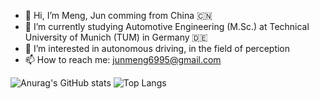 - 👋 Hi, I’m Meng, Jun comming from China 🇨🇳
- 🌱 I’m currently studying Automotive Engineering (M.Sc.) at Technical University of Munich (TUM) in Germany 🇩🇪
- 👀 I’m interested in autonomous driving, in the field of perception
- 📫 How to reach me: junmeng6995@gmail.com

![Anurag's GitHub stats](https://github-readme-stats.vercel.app/api?username=junmeng6025&show_icons=true&hide=prs)
![Top Langs](https://github-readme-stats.vercel.app/api/top-langs/?username=junmeng6025&layout=compact&hide=jupyter%20notebook)

<!---
junmeng6025/junmeng6025 is a ✨ special ✨ repository because its `README.md` (this file) appears on your GitHub profile.
You can click the Preview link to take a look at your changes.
--->
